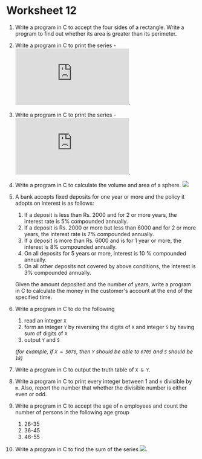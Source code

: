 # Worksheet 12

1. Write a program in C to accept the four sides of a rectangle. Write a program to find out whether its area is greater than its perimeter.

2. Write a program in C to print the series - ![](https://latex.codecogs.com/gif.latex?$$1,4,7,10,...,40$$).

3. Write a program in C to print the series - ![](https://latex.codecogs.com/gif.latex?$$1,-4,7,-10,...,-40$$).

4. Write a program in C to calculate the volume and area of a sphere. ![](https://latex.codecogs.com/gif.latex?$$volume=\frac{4}{3}\pi%20r^3\,and\,area=4\pi%20r^2$$)

5. A bank accepts fixed deposits for one year or more and the policy it adopts on interest is as follows:

   1. If a deposit is less than Rs. 2000 and for 2 or more years, the interest rate is 5% compounded annually.
   2. If a deposit is Rs. 2000 or more but less than 6000 and for 2 or more years, the interest rate is 7% compounded annually.
   3. If a deposit is more than Rs. 6000 and is for 1 year or more, the interest is 8% compounded annually.
   4. On all deposits for 5 years or more, interest is 10 % compounded annually.
   5. On all other deposits not covered by above conditions, the interest is 3% compounded annually.

   Given the amount deposited and the number of years, write a program in C to calculate the money in the customer's account at the end of the specified time.

6. Write a program in C to do the following

   1. read an integer `X`
   2. form an integer `Y` by reversing the digits of `X` and integer `S` by having sum of digits of `X`
   3. output `Y` and `S`

   *(for example, if `X = 5076`, then `Y` should be able to `6705` and `S` should be `18`)*

7. Write a program in C to output the truth table of `X & Y`.

8. Write a program in C to print every integer between 1 and `n` divisible by `m`. Also, report the number that whether the divisible number is either even or odd.

9. Write a program in C to accept the age of `n` employees and count the number of persons in the following age group

   1. 26-35
   2. 36-45
   3. 46-55

10. Write a program in C to find the sum of the series ![](https://latex.codecogs.com/gif.latex?$$S=1+x+x^2+x^3+...+x^n$$).
